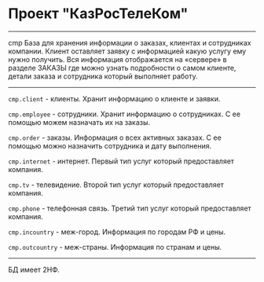 # Проект "КазРосТелеКом"

---
сmp
База для хранения информации о заказах, клиентах и сотрудниках компании.
Клиент оставляет заявку с информацией какую услугу ему нужно получить. Вся информация отображается на «сервере» в разделе ЗАКАЗЫ где можно узнать подробности о самом клиенте, детали заказа и сотрудника который выполняет работу.

---

`cmp.client` - клиенты.
Хранит информацию о клиенте и заявки.

`cmp.employee` - сотрудники.
Хранит информацию о сотрудниках. С ее помощью можем назначать их на заказы.

`cmp.order` - заказы.
Информация о всех активных заказах. С ее помощью можно назначить сотрудника и дату выполнения.

`cmp.internet` - интернет.
Первый тип услуг который предоставляет компания.

`cmp.tv` - телевидение.
Второй тип услуг который предоставляет компания.

`cmp.phone` - телефонная связь.
Третий тип услуг который предоставляет компания.

`cmp.incountry` - меж-город.
Информация по городам РФ и цены.

`cmp.outcountry` - меж-страны.
Информация по странам и цены.

---

БД имеет 2НФ.
